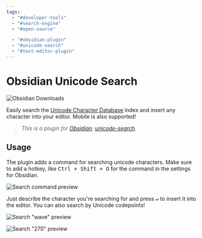 ```yaml
---
tags:
  - "#developer-tools"
  - "#search-engine"
  - "#open-source"

  - "#obsidian-plugin"
  - "#unicode-search"
  - "#text-editor-plugin"
---
```

# Obsidian Unicode Search

![Obsidian Downloads](https://img.shields.io/badge/dynamic/json?label=downloads&query=%24%5B%22unicode-search%22%5D%5B%22downloads%22%5D&url=https%3A%2F%2Fraw.githubusercontent.com%2Fobsidianmd%2Fobsidian-releases%2Fmaster%2Fcommunity-plugin-stats.json&logo=obsidian&color=8b6cef&logoColor=8b6cef&labelColor=f1f2f3&logoWidth=20&style=for-the-badge)

Easily search the [Unicode Character Database](https://www.unicode.org/ucd/) index
and insert any character into your editor.
Mobile is also supported!

> *This is a plugin for [Obsidian](https://obsidian.md); [unicode-search](https://obsidian.md/plugins?id=unicode-search)*.

## Usage

The plugin adds a command for searching unicode characters.
Make sure to add a hotkey, like <kbd>Ctrl + Shift + O</kbd> for the command in the settings for Obsidian.

![Search command preview](./assets/command.png)

Just describe the character you're searching for
and press <kbd>↵</kbd> to insert it into the editor.
You can also search by Unicode codepoints!

![Search "wave" preview](./assets/search-wave.png)

![Search "270" preview](./assets/search-270.png)
